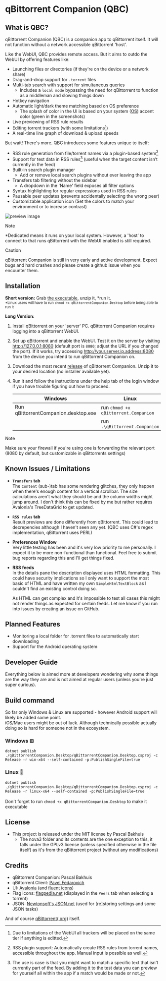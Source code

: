 ﻿# qBittorrent Companion (QBC)

## What is QBC?
qBittorrent Companion (QBC) is a companion app to qBittorrent itself. It will not function without a network accessible qBittorrent 'host'. 

Like the WebUI, QBC provides remote access. But it aims to outdo the WebUI by offering features like:
* Launching files or directories (if they're on the device or a network share)
* Drag-and-drop support for `.torrent` files
* Multi-tab search with support for simultaneous queries
  * Includes a `local mode` bypassing the need for qBittorrent to function as a middleman and slowing things down
* Hotkey navigation
* Automatic light/dark theme matching based on OS preference
    * The splash of color in the UI is based on your system (<abbr title="Operating System">OS</abbr>) accent color (green in the screenshots)
* Live previewing of RSS rule results 
* Editing torrent trackers (with some limitations[^1])
* A real-time line graph of download &amp; upload speeds

<span title="Yes that's a Billy Mays reference">But wait! There's more</span>. QBC introduces some features unique to itself:
* RSS rule generation from file/torrent names via a plugin-based system[^2]
* Support for test data in RSS rules[^3] (useful when the target content isn’t currently in the feed)
* Built-in search plugin manager
  * Add or remove local search plugins without ever leaving the app
* Transfers tab filtering without the sidebar
  * A dropdown in the 'Name' field exposes all filter options
* Syntax highlighting for regular expressions used in RSS rules
* Pausable peer updates (prevents accidentally selecting the wrong peer)
* Customizable application icon (Set the colors to match your environment or to increase contrast)

[^1]: Due to limitations of the WebUI all trackers will be placed on the same tier if anything is editted.
[^2]: RSS plugin support: Automatically create RSS rules from torrent names, accessible throughout the app. Manual input is possible as well.
[^3]: The use is case is that you might want to match a specific text that isn't currently part of the feed. By adding it to the test data you can preview for yourself all within the app if a match would be made or not.

![preview image](https://i.imgur.com/uoMtuEA.gif)

>[!NOTE]
> *Dedicated means it runs on your local system. However, a 'host' to connect to that runs qBittorrent with the WebUI enabled is still required.

> [!CAUTION]
> qBittorrent Companion is still in very early and active development. Expect bugs and hard crashes and please create a github issue when you encounter them.

## Installation
**Short version:** Grab [the executable](https://github.com/Axeia/qBittorrentCompanion/releases/), unzip it, *run it.<br/>
<sub>*Linux users will have to run `chmod +x qBittorrentCompanion.Desktop` before being able to run it</sub>

**Long Version:**
1. Install qBittorrent on your 'server' PC. qBittorrent Companion requires logging into a qBittorrent WebUI.
2. Set up qBittorrent and enable the WebUI. Test it on the server by visiting http://127.0.0.1:8080 (default port is `8080`; adjust the URL if you changed the port).
If it works, try accessing http://your.server.ip.address:8080 from the device you intend to run qBittorrent Companion on.
3. Download the most recent [release](https://github.com/Axeia/qBittorrentCompanion/releases/) of qBittorrent Companion. 
Unzip it to your desired location (no installer available yet).
4. Run it and follow the instructions under the help tab of the login window if you have trouble figuring out how to proceed.

    | Windows                              | Linux                                |
    | ------------------------------------ | ------------------------------------ |
    | Run qBittorrentCompanion.desktop.exe | run `chmod +x qBittorrent.Companion` |
    |                                      | run `.\qBittorrent.Companion`        |

>[!NOTE]
> Make sure your firewall if you're using one is forwarding the relevant port (8080 by default, but customizable in qBittorrents settings)

## Known Issues / Limitations
* **`Transfers` tab**<br/>
  The `Content` (sub-)tab has some rendering glitches, they only happen when there's enough content for a vertical scrollbar. The size calculations aren't what they should be and the column widths might jump around. I don't think this can be fixed by me but rather requires Avalonia's TreeDataGrid to get updated.
* **`RSS rules` tab**<br/> 
  Result previews are done differently from qBittorrent. This could lead to decrepencies although I haven't seen any yet. (QBC uses C#'s regex implementation, qBittorrent uses PERL)
* **Preferences Window**<br/>
  Very little testing has been and it's very low priority to me personally. I expect it to be more non-functional than functional. Feel free to submit bug reports regarding this and I'll get things fixed.
* **RSS feeds**<br/>
  In the details pane the description displayed uses HTML formatting. This could have security implications so I only want to support the most basic of HTML and have written my own `SimpleHtmlTextBlock` as I couldn't find an existing control doing so.

  As HTML can get complex and it's impossible to test all cases this might not render things as expected for certain feeds. Let me know if you run into issues by creating an issue on GitHub.

## Planned Features
* Monitoring a local folder for .torrent files to automatically start downloading
* Support for the Android operating system

## Developer Guide
Everything below is aimed more at developers wondering why some things are the way they are and is not aimed at regular users (unless you're just super curious).

## Build command
So far only Windows & Linux are supported - however Android support will likely be added some point. <br/>
iOS/Mac users might be out of luck. Although technically possible actually doing so is hard for someone not in the ecosystem.
### Windows ⊞<br/>
```dotnet publish ./qBittorrentCompanion.Desktop/qBittorrentCompanion.Desktop.csproj -c Release -r win-x64 --self-contained -p:PublishSingleFile=true```

### Linux 🐧<br/>
```dotnet publish ./qBittorrentCompanion.Desktop/qBittorrentCompanion.Desktop.csproj -c Release -r linux-x64 --self-contained -p:PublishSingleFile=true```<br/>
<br/>
Don't forget to run `chmod +x qBittorrentCompanion.Desktop` to make it executable

## License
* This project is released under the MIT license by Pascal Bakhuis
    * The nova3 folder and its contents are the one exception to this, it falls under the GPLv3 license (unless specified otherwise in the file itself) as it's from the qBittorrent project (without any modifications)

## Credits
* qBittorrent Companion: Pascal Bakhuis 
* qBittorrent.Client: [Pavel Fedarovich](https://github.com/fedarovich/qBittorrent-net-client)
* UI:  [Avalonia](https://avaloniaui.net/) (and [fluent icons](https://github.com/davidxuang/FluentIcons))
* Flag icons: [flagpedia.net](https://flagpedia.net/) (displayed in the `Peers` tab when selecting a torrent)
* JSON: [Newtonsoft's JSON.net](https://www.newtonsoft.com/json) (used for [re]storing settings and some JSON tasks)

And of course [qBittorrent(.org)](https://www.qBittorrent.org/) itself. 